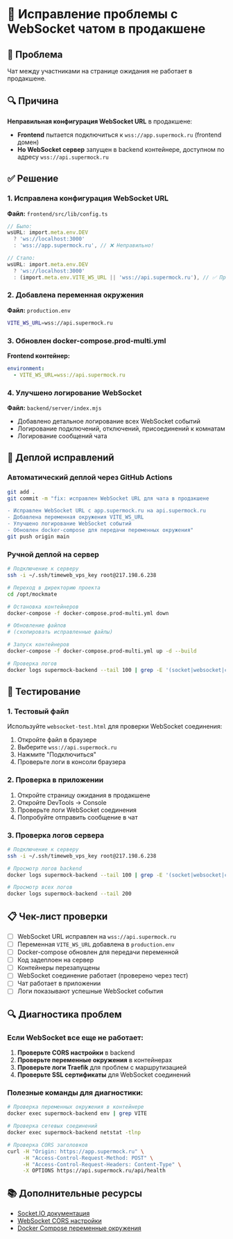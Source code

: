 # 🔧 Исправление проблемы с WebSocket чатом в продакшене

## 🚨 Проблема
Чат между участниками на странице ожидания не работает в продакшене.

## 🔍 Причина
**Неправильная конфигурация WebSocket URL** в продакшене:

- **Frontend** пытается подключиться к `wss://app.supermock.ru` (frontend домен)
- **Но WebSocket сервер** запущен в backend контейнере, доступном по адресу `wss://api.supermock.ru`

## ✅ Решение

### 1. Исправлена конфигурация WebSocket URL

**Файл:** `frontend/src/lib/config.ts`
```typescript
// Было:
wsURL: import.meta.env.DEV 
  ? 'ws://localhost:3000'
  : 'wss://app.supermock.ru', // ❌ Неправильно!

// Стало:
wsURL: import.meta.env.DEV 
  ? 'ws://localhost:3000'
  : (import.meta.env.VITE_WS_URL || 'wss://api.supermock.ru'), // ✅ Правильно!
```

### 2. Добавлена переменная окружения

**Файл:** `production.env`
```bash
VITE_WS_URL=wss://api.supermock.ru
```

### 3. Обновлен docker-compose.prod-multi.yml

**Frontend контейнер:**
```yaml
environment:
  - VITE_WS_URL=wss://api.supermock.ru
```

### 4. Улучшено логирование WebSocket

**Файл:** `backend/server/index.mjs`
- Добавлено детальное логирование всех WebSocket событий
- Логирование подключений, отключений, присоединений к комнатам
- Логирование сообщений чата

## 🚀 Деплой исправлений

### Автоматический деплой через GitHub Actions
```bash
git add .
git commit -m "fix: исправлен WebSocket URL для чата в продакшене

- Исправлен WebSocket URL с app.supermock.ru на api.supermock.ru
- Добавлена переменная окружения VITE_WS_URL
- Улучшено логирование WebSocket событий
- Обновлен docker-compose для передачи переменных окружения"
git push origin main
```

### Ручной деплой на сервер
```bash
# Подключение к серверу
ssh -i ~/.ssh/timeweb_vps_key root@217.198.6.238

# Переход в директорию проекта
cd /opt/mockmate

# Остановка контейнеров
docker-compose -f docker-compose.prod-multi.yml down

# Обновление файлов
# (скопировать исправленные файлы)

# Запуск контейнеров
docker-compose -f docker-compose.prod-multi.yml up -d --build

# Проверка логов
docker logs supermock-backend --tail 100 | grep -E '(socket|websocket|chat_message|join_room)'
```

## 🧪 Тестирование

### 1. Тестовый файл
Используйте `websocket-test.html` для проверки WebSocket соединения:

1. Откройте файл в браузере
2. Выберите `wss://api.supermock.ru`
3. Нажмите "Подключиться"
4. Проверьте логи в консоли браузера

### 2. Проверка в приложении
1. Откройте страницу ожидания в продакшене
2. Откройте DevTools → Console
3. Проверьте логи WebSocket соединения
4. Попробуйте отправить сообщение в чат

### 3. Проверка логов сервера
```bash
# Подключение к серверу
ssh -i ~/.ssh/timeweb_vps_key root@217.198.6.238

# Просмотр логов backend
docker logs supermock-backend --tail 100 | grep -E '(socket|websocket|chat_message|join_room)'

# Просмотр всех логов
docker logs supermock-backend --tail 200
```

## 📋 Чек-лист проверки

- [ ] WebSocket URL исправлен на `wss://api.supermock.ru`
- [ ] Переменная `VITE_WS_URL` добавлена в `production.env`
- [ ] Docker-compose обновлен для передачи переменной
- [ ] Код задеплоен на сервер
- [ ] Контейнеры перезапущены
- [ ] WebSocket соединение работает (проверено через тест)
- [ ] Чат работает в приложении
- [ ] Логи показывают успешные WebSocket события

## 🔍 Диагностика проблем

### Если WebSocket все еще не работает:

1. **Проверьте CORS настройки** в backend
2. **Проверьте переменные окружения** в контейнерах
3. **Проверьте логи Traefik** для проблем с маршрутизацией
4. **Проверьте SSL сертификаты** для WebSocket соединений

### Полезные команды для диагностики:
```bash
# Проверка переменных окружения в контейнере
docker exec supermock-backend env | grep VITE

# Проверка сетевых соединений
docker exec supermock-backend netstat -tlnp

# Проверка CORS заголовков
curl -H "Origin: https://app.supermock.ru" \
     -H "Access-Control-Request-Method: POST" \
     -H "Access-Control-Request-Headers: Content-Type" \
     -X OPTIONS https://api.supermock.ru/api/health
```

## 📚 Дополнительные ресурсы

- [Socket.IO документация](https://socket.io/docs/)
- [WebSocket CORS настройки](https://developer.mozilla.org/en-US/docs/Web/API/WebSockets_API/Writing_WebSocket_client_applications)
- [Docker Compose переменные окружения](https://docs.docker.com/compose/environment-variables/)
